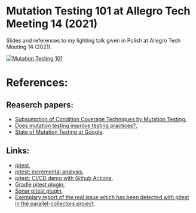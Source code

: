 # Mutation Testing 101 at Allegro Tech Meeting 14 (2021)

Slides and references to my lighting talk given in Polish at Allegro Tech Meeting 14 (2021).

[![Mutation Testing 101](https://i.imgur.com/7L6LPJV.png)](https://www.youtube.com/watch?v=GibLUL2sYuAY "Mutation Testing 101")

# References:
## Reaserch papers:
- [Subsumption of Condition Coverage Techniques by Mutation Testing](https://www.semanticscholar.org/paper/Subsumption-of-Condition-Coverage-Techniques-by-Ooutt-Voas/c7159ec49b0532a6a42e4a7319f55d6e4588b594),
- [Does mutation testing improve testing practices?](https://arxiv.org/abs/2103.07189),
- [State of Mutation Testing at Google](https://research.google/pubs/pub46584/).

## Links:
- [pitest](https://pitest.org/),
- [pitest: incremental analysis](https://pitest.org/quickstart/incremental_analysis/),
- [pitest: CI/CD demo with Github Actions](https://github.com/GroupCDG-Labs/pitest-github-demo/pull/1/files),
- [Gradle pitest plugin](https://gradle-pitest-plugin.solidsoft.info/),
- [Sonar pitest plugin](https://github.com/VinodAnandan/sonar-pitest),
- [Exemplary report of the real issue which has been detected with pitest in the parallel-collectors project](https://github.com/pivovarit/parallel-collectors/pull/552).
